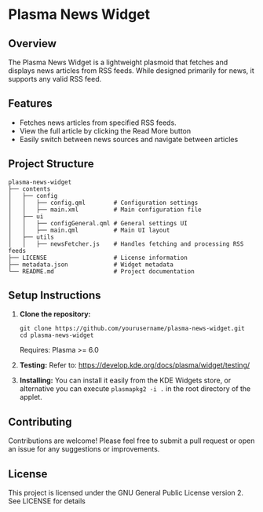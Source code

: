 # Plasma News Widget

## Overview
The Plasma News Widget is a lightweight plasmoid that fetches and displays news articles from RSS feeds. While designed primarily for news, it supports any valid RSS feed.

## Features
- Fetches news articles from specified RSS feeds.
- View the full article by clicking the Read More button
- Easily switch between news sources and navigate between articles

## Project Structure
```
plasma-news-widget
├── contents
│   ├── config
│   │   ├── config.qml        # Configuration settings  
│   │   ├── main.xml          # Main configuration file  
│   ├── ui
│   │   ├── configGeneral.qml # General settings UI  
│   │   ├── main.qml          # Main UI layout  
│   ├── utils
│   │   ├── newsFetcher.js    # Handles fetching and processing RSS feeds  
├── LICENSE                   # License information  
├── metadata.json             # Widget metadata  
└── README.md                 # Project documentation  
```

## Setup Instructions
1. **Clone the repository:**
   ```
   git clone https://github.com/yourusername/plasma-news-widget.git
   cd plasma-news-widget
   ```
   Requires:  Plasma >= 6.0

2. **Testing:**
   Refer to: https://develop.kde.org/docs/plasma/widget/testing/

3. **Installing:**
   You can install it easily from the KDE Widgets store, or alternative you can execute `plasmapkg2 -i .` in the root directory of the applet.

## Contributing
Contributions are welcome! Please feel free to submit a pull request or open an issue for any suggestions or improvements.

## License
This project is licensed under the GNU General Public License version 2. See LICENSE for details
